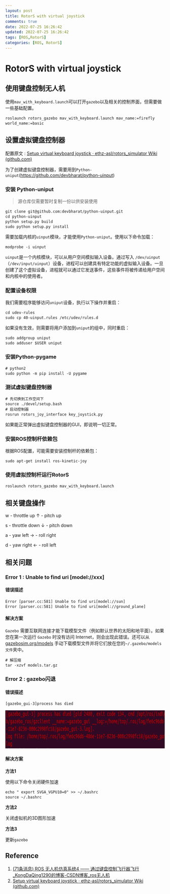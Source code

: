 ```yaml
---
layout: post
title: RotorS with virtual joystick
comments: true
date: 2022-07-25 16:26:42 
updated: 2022-07-25 16:26:42 
tags: [ROS,RotorS]
categories: [ROS, RotorS]
---
```


# RotorS with virtual joystick

## 使用键盘控制无人机

使用`mav_with_keyboard.launch`可以打开`gazebo`以及相关的控制界面，但需要做一些基础配置。

```shell
roslaunch rotors_gazebo mav_with_keyboard.launch mav_name:=firefly world_name:=basic
```

## 设置虚拟键盘控制器

配置原文 : [Setup virtual keyboard joystick · ethz-asl/rotors\_simulator Wiki (github.com)](https://github.com/ethz-asl/rotors\_simulator/wiki/Setup-virtual-keyboard-joystick)

为了创建虚拟键盘控制器，需要用到`Python-uniput`(https://github.com/devbharat/python-uinput)

### 安装 Python-uniput

> 源仓库仅需要暂时复制一份以供安装使用

```shell
git clone git@github.com:devbharat/python-uinput.git
cd python-uinput
python setup.py build
sudo python setup.py install
```

需要加载内核的`uinput`模块，才能使用`Python-uniput`。使用以下命令加载：

```shell
modprobe -i uinput
```

`uinput`是一个内核模块，可以从用户空间模拟输入设备。通过写入 `/dev/uinput`（`/dev/input/uinput`）设备，进程可以创建具有特定功能的虚拟输入设备。一旦创建了这个虚拟设备，进程就可以通过它发送事件，这些事件将被传递给用户空间和内核中的使用者。

### 配置设备权限

我们需要程序能够访问`uniput`设备，执行以下操作并重启：

```
cd udev-rules
sudo cp 40-uinput.rules /etc/udev/rules.d
```

如果没有生效，则需要将用户添加到`uniput`的组中，同时重启：

```shell
sudo addgroup uniput
sudo adduser $USER uniput
```

### 安装Python-pygame

```shell
# python2
sudo python -m pip install -U pygame
```

### 测试虚拟键盘控制器

```shell
# 先切换到工作空间下
source ./devel/setup.bash
# 启动控制器
rosrun rotors_joy_interface key_joystick.py
```

如果能正常弹出虚拟键盘控制器的GUI，即说明一切正常。

### 安装ROS控制杆依赖包

根据ROS配置，可能需要安装控制杆的依赖包：

```shell
sudo apt-get install ros-kinetic-joy
```

### 使用虚拟控制杆运行RotorS

```shell
roslaunch rotors_gazebo mav_with_keyboard.launch
```

## 相关键盘操作

w - throttle up ↑ - pitch up

s - throttle down ↓ - pitch down

a - yaw left → - roll right

d - yaw right ← - roll left

## 相关问题

### Error 1 : Unable to find uri \[model://xxx]

#### 错误描述

```shell
Error [parser.cc:581] Unable to find uri[model://sun]
Error [parser.cc:581] Unable to find uri[model://ground_plane]
```

#### 解决方案

`Gazebo` 需要互联网连接才能下载模型文件（例如默认世界的太阳和地平面）。如果您在第一次运行 `Gazebo` 时没有访问 Internet，则会出现此错误。还可以从[gazebosim.org/models](http://models.gazebosim.org/gazebo/) 手动下载模型文件并将它们放在您的`~/.gazebo/models文件`夹中。

```
# 解压缩
tar -xzvf models.tar.gz
```

### Error 2 : gazebo闪退

#### 错误描述

```shell
[gazebo_gui-3]process has died
```

![erro2](../../.gitbook/assets/rotors-simulator-keyboard-usage.assets/erro2.png)

#### 解决方案

**方法1**

使用以下命令关闭硬件加速

```shell
echo " export SVGA_VGPU10=0" >> ~/.bashrc
source ~/.bashrc
```

**方法2**

关闭虚拟机的3D图形加速

**方法3**

更新`gazebo`

## Reference

1. [(71条消息) ROS 无人机仿真系统4 —— 通过键盘控制飞行器飞行\_KongDaQing1290的博客-CSDN博客\_ros无人机](https://blog.csdn.net/KongDaQing1290/article/details/79743026)
2. [Setup virtual keyboard joystick · ethz-asl/rotors\_simulator Wiki (github.com)](https://github.com/ethz-asl/rotors\_simulator/wiki/Setup-virtual-keyboard-joystick)
